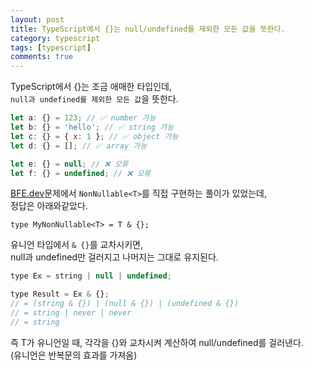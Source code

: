 ```yaml
---
layout: post
title: TypeScript에서 {}는 null/undefined를 제외한 모든 값을 뜻한다.
category: typescript
tags: [typescript]
comments: true
---
```


<!-- @format -->

TypeScript에서 {}는 조금 애매한 타입인데,<br/>
`null과 undefined를 제외한 모든 값`을 뜻한다.

```js
let a: {} = 123; // ✅ number 가능
let b: {} = 'hello'; // ✅ string 가능
let c: {} = { x: 1 }; // ✅ object 가능
let d: {} = []; // ✅ array 가능

let e: {} = null; // ❌ 오류
let f: {} = undefined; // ❌ 오류
```

[BFE.dev](https://bigfrontend.dev/typescript/NonNullable)문제에서 `NonNullable<T>`를 직접 구현하는 풀이가 있었는데,<br/>
정답은 아래와같았다.<br/>

```
type MyNonNullable<T> = T & {};

```

유니언 타입에서 `& {}`를 교차시키면,<br/>
null과 undefined만 걸러지고 나머지는 그대로 유지된다.<br/>

```js
type Ex = string | null | undefined;

type Result = Ex & {};
// = (string & {}) | (null & {}) | (undefined & {})
// = string | never | never
// = string
```

즉 T가 유니언일 때, 각각을 {}와 교차시켜 계산하여 null/undefined를 걸러낸다.<br/>
(유니언은 반복문의 효과를 가져옴)
